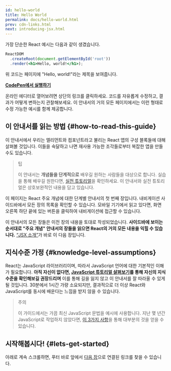 ```yaml
---
id: hello-world
title: Hello World
permalink: docs/hello-world.html
prev: cdn-links.html
next: introducing-jsx.html
---
```


가장 단순한 React 예시는 다음과 같이 생겼습니다.

```jsx
ReactDOM
  .createRoot(document.getElementById('root'))
  .render(<h1>Hello, world!</h1>);
```

위 코드는 페이지에 "Hello, world!"라는 제목을 보여줍니다.

**[CodePen에서 실행하기](https://codepen.io/gaearon/pen/rrpgNB?editors=1010)**

온라인 에디터로 열어보려면 상단의 링크를 클릭하세요. 코드를 자유롭게 수정하고, 결과가 어떻게 변하는지 관찰해보세요. 이 안내서의 거의 모든 페이지에서는 이런 형태로 수정 가능한 예시를 함께 제공합니다.


## 이 안내서를 읽는 방법 {#how-to-read-this-guide}

이 안내서에서 우리는 엘리먼트와 컴포넌트라고 불리는 React 앱의 구성 블록들에 대해 살펴볼 것입니다. 이들을 숙달하고 나면 재사용 가능한 조각들로부터 복잡한 앱을 만들 수도 있습니다.

>팁
>
>이 안내서는 **개념들을 단계적으로** 배우길 원하는 사람들을 대상으로 합니다. 실습을 통해 배우길 원한다면, [실전 튜토리얼](/tutorial/tutorial.html)을 확인하세요. 이 안내서와 실전 튜토리얼은 상호보완적인 내용을 담고 있습니다.

이 페이지는 React 주요 개념에 대한 단계별 안내서의 첫 번째 장입니다. 내비게이션 사이드바에서 모든 장의 목록을 확인할 수 있습니다. 모바일 기기에서 읽고 있다면, 화면 오른쪽 하단 끝에 있는 버튼을 클릭하여 내비게이션에 접근할 수 있습니다.

이 안내서의 모든 장들은 이전 장의 내용을 토대로 작성되었습니다. **사이드바에 보이는 순서대로 "주요 개념" 안내서의 장들을 읽으면 React의 거의 모든 내용을 익힐 수 있습니다.** [“JSX 소개”](/docs/introducing-jsx.html)가 바로 이 다음 장입니다.

## 지식수준 가정 {#knowledge-level-assumptions}

React는 JavaScript 라이브러리이며, 따라서 JavaScript 언어에 대한 기본적인 이해가 필요합니다. **아직 자신이 없다면, [JavaScript 튜토리얼 살펴보기](https://developer.mozilla.org/ko/docs/A_re-introduction_to_JavaScript)를 통해 자신의 지식수준을 확인해보길 권장드리며** 이를 통해 길을 잃지 않고 이 안내서를 잘 따라올 수 있게 될 것입니다. 30분에서 1시간 가량 소요되지만, 결과적으로 더 이상 React와 JavaScript를 동시에 배운다는 느낌을 받지 않을 수 있습니다.

>주의
>
>이 가이드에서는 가끔 최신 JavaScript 문법을 예시에 사용합니다. 지난 몇 년간 JavaScript로 작업하지 않았다면, [이 3가지 사항](https://gist.github.com/gaearon/683e676101005de0add59e8bb345340c)을 통해 대부분의 것을 얻을 수 있습니다.


## 시작해봅시다! {#lets-get-started}

아래로 계속 스크롤하면, 푸터 바로 앞에서 [다음 장](/docs/introducing-jsx.html)으로 연결된 링크를 찾을 수 있습니다.
